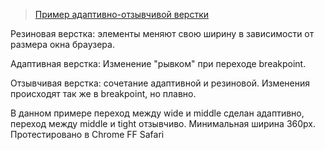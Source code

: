 > <a href="https://avoits.github.io/responsive-web-design/resp.html">Пример адаптивно-отзывчивой верстки</a>


Резиновая верстка: элементы меняют свою ширину в зависимости от размера окна браузера.

Адаптивная верстка: Изменение "рывком" при переходе breakpoint.

Отзывчивая верстка: сочетание адаптивной и резиновой. Изменения происходят так же в breakpoint, но плавно.


В данном примере переход между wide и middle сделан адаптивно, переход между middle и tight отзывчиво. Минимальная ширина 360px.
Протестировано в Chrome FF Safari
